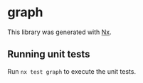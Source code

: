 # graph

This library was generated with [Nx](https://nx.dev).

## Running unit tests

Run `nx test graph` to execute the unit tests.
